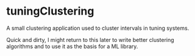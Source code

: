 tuningClustering
================

A small clustering application used to cluster intervals in tuning systems.

Quick and dirty, I might return to this later to write better clustering algorithms and to use it as the basis for a ML library.
